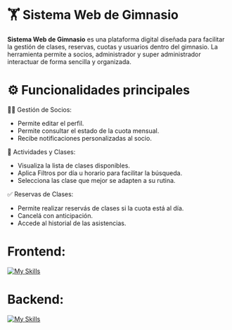 # 🏋️ Sistema Web de Gimnasio

**Sistema Web de Gimnasio** es una plataforma digital diseñada para facilitar la gestión de clases, reservas, cuotas y usuarios dentro del gimnasio.
La herramienta permite a socios, administrador y super administrador interactuar de forma sencilla y organizada.

# ⚙️ Funcionalidades principales

 🧑‍💼 Gestión de Socios:
  - Permite editar el perfil.
  - Permite consultar el estado de la cuota mensual.
  - Recibe notificaciones personalizadas al socio.

 📅 Actividades y Clases:
  - Visualiza la lista de clases disponibles.
  - Aplica Filtros por día u horario para facilitar la búsqueda.
  - Selecciona las clase que mejor se adapten a su rutina.

 ✅ Reservas de Clases:
   - Permite realizar reservás de clases si la cuota está al día.
   - Cancelá con anticipación.
   - Accede al historial de las asistencias.



# **Frontend:**
[![My Skills](https://skillicons.dev/icons?i=html,css,javascript,react,bootstrap&perline=3)](https://skillicons.dev)

# **Backend:**
[![My Skills](https://skillicons.dev/icons?i=nodejs,sqlite)](https://skillicons.dev)

